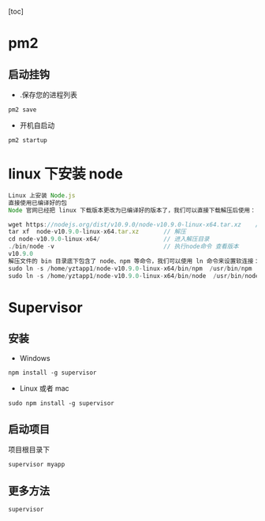 [toc]

# pm2

## 启动挂钩

- .保存您的进程列表

```
pm2 save
```

- 开机自启动

```
pm2 startup
```

# linux 下安装 node

```js
Linux 上安装 Node.js
直接使用已编译好的包
Node 官网已经把 linux 下载版本更改为已编译好的版本了，我们可以直接下载解压后使用：

wget https://nodejs.org/dist/v10.9.0/node-v10.9.0-linux-x64.tar.xz    // 下载
tar xf  node-v10.9.0-linux-x64.tar.xz       // 解压
cd node-v10.9.0-linux-x64/                  // 进入解压目录
./bin/node -v                               // 执行node命令 查看版本
v10.9.0
解压文件的 bin 目录底下包含了 node、npm 等命令，我们可以使用 ln 命令来设置软连接：
sudo ln -s /home/yztapp1/node-v10.9.0-linux-x64/bin/npm  /usr/bin/npm
sudo ln -s /home/yztapp1/node-v10.9.0-linux-x64/bin/node  /usr/bin/node
```

# Supervisor

## 安装

- Windows

```
npm install -g supervisor
```

- Linux 或者 mac

```
sudo npm install -g supervisor
```

## 启动项目

项目根目录下

```
supervisor myapp
```

## 更多方法

```
supervisor
```
